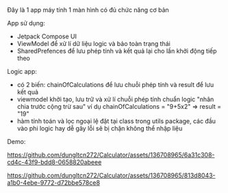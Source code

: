 Đây là 1 app máy tính 1 màn hình có đủ chức năng cơ bản

App sử dụng: 
 - Jetpack Compose UI
 - ViewModel để xử lí dữ liệu logic và bảo toàn trạng thái
 - SharedPrefences để lưu phép tính và kết quả lại cho lần khởi động tiếp theo 

Logic app: 
 - có 2 biến: chainOfCalculations để lưu chuỗi phép tính và result để lưu kết quả
 - viewmodel khởi tạo, lưu trữ và xử lí chuỗi phép tính chuẩn logic "nhân chia trước cộng trừ sau" ví dụ chainOfCalculations = "9+5x2" => result = "19"
 - hàm tính toán và lọc ngoại lệ đặt tại class trong utils package, các đầu vào phi logic hay dễ gây lỗi sẽ bị chặn không thể nhập liệu

Demo: 

https://github.com/dungltcn272/Calculator/assets/136708965/6a31c308-cd4c-43f9-bdd8-0658820abeee




https://github.com/dungltcn272/Calculator/assets/136708965/813d8043-a1b0-4ebe-9772-d72bbe578ce8



